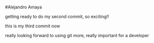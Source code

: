 #Alejandro Amaya

getting ready to do my second commit, so exciting!!

this is my third commit now 

really looking forward to using git more, really important for a developer
